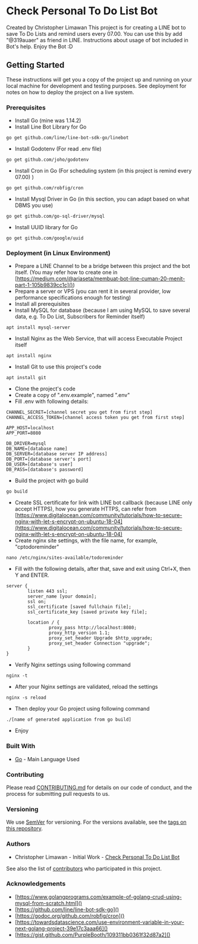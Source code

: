 # Check Personal To Do List Bot
Created by Christopher Limawan
This project is for creating a LINE bot to save To Do Lists and remind users every 07.00.
You can use this by add "@319auaer" as friend in LINE. Instructions about usage of bot included in Bot's help. Enjoy the Bot :D
## Getting Started
These instructions will get you a copy of the project up and running on your local machine for development and testing purposes. See deployment for notes on how to deploy the project on a live system.
### Prerequisites
- Install Go (mine was 1.14.2)
- Install Line Bot Library for Go
```
go get github.com/line/line-bot-sdk-go/linebot
```
- Install Godotenv (For read .env file)
```
go get github.com/joho/godotenv
```
- Install Cron in Go (For scheduling system (in this project is remind every 07.00) )
```
go get github.com/robfig/cron
```
- Install Mysql Driver in Go (in this section, you can adapt based on what DBMS you use)
```
go get github.com/go-sql-driver/mysql
```
- Install UUID library for Go
```
go get github.com/google/uuid
```

### Deployment (in Linux Environment)
- Prepare a LINE Channel to be a bridge between this project and the bot itself. (You may refer how to create one in [https://medium.com/@ariaseta/membuat-bot-line-cuman-20-menit-part-1-105b9839cc1c]())
- Prepare a server or VPS (you can rent it in several provider, low performance specifications enough for testing)
- Install all prerequisites
- Install MySQL for database (because I am using MySQL to save several data, e.g. To Do List, Subscribers for Reminder itself)
```
apt install mysql-server
```
- Install Nginx as the Web Service, that will access Executable Project itself
```
apt install nginx
```
- Install Git to use this project's code
```
apt install git
```
- Clone the project's code
- Create a copy of ".env.example", named ".env"
- Fill .env with following details:
```
CHANNEL_SECRET=[channel secret you get from first step]
CHANNEL_ACCESS_TOKEN=[channel access token you get from first step]

APP_HOST=localhost
APP_PORT=8080

DB_DRIVER=mysql
DB_NAME=[database name]
DB_SERVER=[database server IP address]
DB_PORT=[database server's port]
DB_USER=[database's user]
DB_PASS=[database's password]
```
- Build the project with go build
```
go build
```
- Create SSL certificate for link with LINE bot callback (because LINE only accept HTTPS), how you generate HTTPS, can refer from [https://www.digitalocean.com/community/tutorials/how-to-secure-nginx-with-let-s-encrypt-on-ubuntu-18-04](https://www.digitalocean.com/community/tutorials/how-to-secure-nginx-with-let-s-encrypt-on-ubuntu-18-04)
- Create nginx site settings, with the file name, for example, "cptodoreminder"
```
nano /etc/nginx/sites-available/todoreminder
```
- Fill with the following details, after that, save and exit using Ctrl+X, then Y and ENTER.
```
server {
        listen 443 ssl;
        server_name [your domain];
        ssl on;
        ssl_certificate [saved fullchain file];
        ssl_certificate_key [saved private key file];

        location / {
                proxy_pass http://localhost:8080;
                proxy_http_version 1.1;
                proxy_set_header Upgrade $http_upgrade;
                proxy_set_header Connection "upgrade";
        }
}
```
- Verify Nginx settings using following command
```
nginx -t
```
- After your Nginx settings are validated, reload the settings
```
nginx -s reload
```
- Then deploy your Go project using following command
```
./[name of generated application from go build]
```
- Enjoy

### Built With
- [Go](https://golang.org/) - Main Language Used

### Contributing
Please read [CONTRIBUTING.md](https://github.com/bluejacketslc/CheckPersonalToDoListBot/blob/master/CONTRIBUTING.md) for details on our code of conduct, and the process for submitting pull requests to us.

### Versioning
We use [SemVer](http://semver.org/) for versioning. For the versions available, see the [tags on this repository](https://github.com/bluejacketslc/CheckPersonalToDoListBot/tags).

### Authors
- Christopher Limawan - Initial Work - [Check Personal To Do List Bot](https://github.com/bluejacketslc/CheckPersonalToDoListBot)

See also the list of [contributors](https://github.com/bluejacketslc/CheckPersonalToDoListBot/graphs/contributors) who participated in this project.

### Acknowledgements
- [https://www.golangprograms.com/example-of-golang-crud-using-mysql-from-scratch.html]()
- [https://github.com/line/line-bot-sdk-go]()
- [https://godoc.org/github.com/robfig/cron]()
- [https://towardsdatascience.com/use-environment-variable-in-your-next-golang-project-39e17c3aaa66]()
- [https://gist.github.com/PurpleBooth/109311bb0361f32d87a2]()

